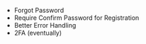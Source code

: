 - Forgot Password
- Require Confirm Password for Registration
- Better Error Handling
- 2FA (eventually)
